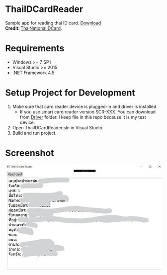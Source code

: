 # ThaiIDCardReader
Sample app for reading thai ID card. [Download](https://github.com/piyapan039285/ThaiIDCardReader/releases) <br/>
**Credit**: [ThaiNationalIDCard](https://github.com/chakphanu/ThaiNationalIDCard).    

# Requirements
 * Windows >= 7 SP1
 * Visual Studio >= 2015
 * .NET Framework 4.5

# Setup Project for Development
 1. Make sure that card reader device is plugged-in and driver is installed.
    * If you use smart card reader version SCR-XXX. You can download from [Driver](https://github.com/piyapan039285/ThaiIDCardReader/tree/master/Drivers) folder. I keep file in this repo because it is my test device.
 1. Open ThaiIDCardReader.sln in Visual Studio. 
 1. Build and run project.

# Screenshot
![1](Screenshot/1.jpg)